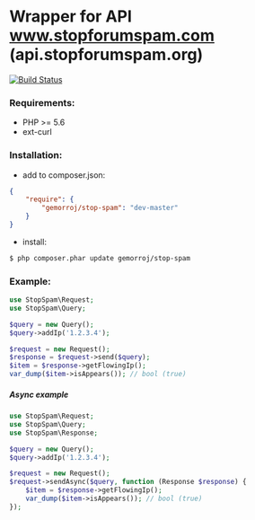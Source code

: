 # Wrapper for API www.stopforumspam.com (api.stopforumspam.org) 

[![Build Status](https://secure.travis-ci.org/Gemorroj/StopSpam.png?branch=master)](https://travis-ci.org/Gemorroj/StopSpam)


### Requirements:

- PHP >= 5.6
- ext-curl


### Installation:

- add to composer.json:

```json
{
    "require": {
        "gemorroj/stop-spam": "dev-master"
    }
}
```
- install:

```bash
$ php composer.phar update gemorroj/stop-spam
```


### Example:

```php
use StopSpam\Request;
use StopSpam\Query;

$query = new Query();
$query->addIp('1.2.3.4');

$request = new Request();
$response = $request->send($query);
$item = $response->getFlowingIp();
var_dump($item->isAppears()); // bool (true)
```

##### Async example
```php
use StopSpam\Request;
use StopSpam\Query;
use StopSpam\Response;

$query = new Query();
$query->addIp('1.2.3.4');

$request = new Request();
$request->sendAsync($query, function (Response $response) {
    $item = $response->getFlowingIp();
    var_dump($item->isAppears()); // bool (true)
});
```
